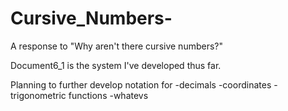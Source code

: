 # Cursive_Numbers-
A response to "Why aren't there cursive numbers?"

Document6_1 is the system I've developed thus far.

Planning to further develop notation for
-decimals
-coordinates
-trigonometric functions
-whatevs
